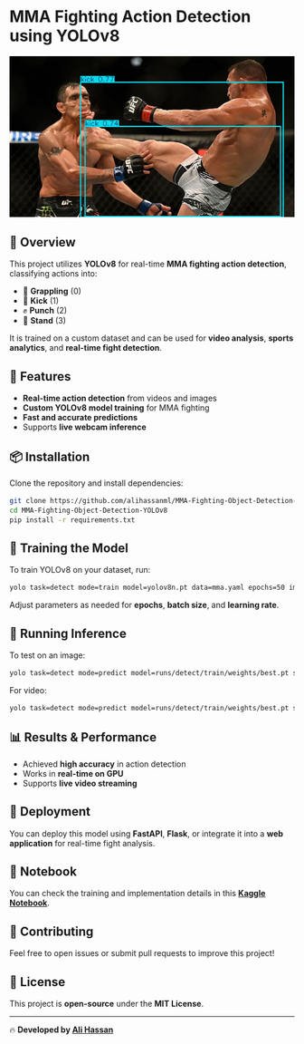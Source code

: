 # MMA Fighting Action Detection using YOLOv8

![MMA YOLOv8](kick-predict.png)  

## 📌 Overview
This project utilizes **YOLOv8** for real-time **MMA fighting action detection**, classifying actions into:  
- 🥋 **Grappling** (0)  
- 🦵 **Kick** (1)  
- ✊ **Punch** (2)  
- 🧍 **Stand** (3)  

It is trained on a custom dataset and can be used for **video analysis**, **sports analytics**, and **real-time fight detection**.  

## 🚀 Features
- **Real-time action detection** from videos and images  
- **Custom YOLOv8 model training** for MMA fighting  
- **Fast and accurate predictions**  
- Supports **live webcam inference**  

## 📦 Installation
Clone the repository and install dependencies:  
```bash
git clone https://github.com/alihassanml/MMA-Fighting-Object-Detection-YOLOv8.git
cd MMA-Fighting-Object-Detection-YOLOv8
pip install -r requirements.txt
```

## 🔧 Training the Model
To train YOLOv8 on your dataset, run:  
```bash
yolo task=detect mode=train model=yolov8n.pt data=mma.yaml epochs=50 imgsz=640
```
Adjust parameters as needed for **epochs**, **batch size**, and **learning rate**.

## 🎯 Running Inference
To test on an image:  
```bash
yolo task=detect mode=predict model=runs/detect/train/weights/best.pt source=your_image.jpg
```
For video:  
```bash
yolo task=detect mode=predict model=runs/detect/train/weights/best.pt source=your_video.mp4
```

## 📊 Results & Performance
- Achieved **high accuracy** in action detection  
- Works in **real-time on GPU**  
- Supports **live video streaming**  

## 🤖 Deployment
You can deploy this model using **FastAPI**, **Flask**, or integrate it into a **web application** for real-time fight analysis.  

## 📌 Notebook
You can check the training and implementation details in this **[Kaggle Notebook](https://www.kaggle.com/code/alihassanml/mma-fighting-classfication-yolov8/notebook)**.  

## 🙌 Contributing
Feel free to open issues or submit pull requests to improve this project!  

## 📜 License
This project is **open-source** under the **MIT License**.  

---
🔥 **Developed by [Ali Hassan](https://github.com/alihassanml)**  
```

